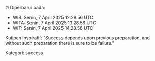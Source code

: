 ⏰ Diperbarui pada:
- WIB: Senin, 7 April 2025 12.28.56 UTC
- WITA: Senin, 7 April 2025 13.28.56 UTC
- WIT: Senin, 7 April 2025 14.28.56 UTC

Kutipan Inspiratif:
"Success depends upon previous preparation, and without such preparation there is sure to be failure."


Kategori: success

